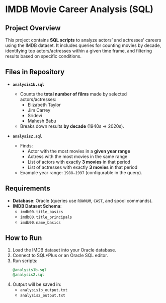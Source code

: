 # IMDB Movie Career Analysis (SQL)

## Project Overview
This project contains **SQL scripts** to analyze actors’ and actresses’ careers using the IMDB dataset. It includes queries for counting movies by decade, identifying top actors/actresses within a given time frame, and filtering results based on specific conditions.

## Files in Repository
- **`analysis1b.sql`**
  - Counts the **total number of films** made by selected actors/actresses:
    - Elizabeth Taylor  
    - Jim Carrey  
    - Sridevi  
    - Mahesh Babu  
  - Breaks down results **by decade** (1940s → 2020s).  

- **`analysis2.sql`**
  - Finds:
    - Actor with the most movies in a **given year range**  
    - Actress with the most movies in the same range  
    - List of actors with exactly **3 movies** in that period  
    - List of actresses with exactly **3 movies** in that period  
  - Example year range: `1988–1997` (configurable in the query).  

## Requirements
- **Database**: Oracle (queries use `ROWNUM`, `CAST`, and spool commands).  
- **IMDB Dataset Schema**:
  - `imdb00.title_basics`  
  - `imdb00.title_principals`  
  - `imdb00.name_basics`  

## How to Run
1. Load the IMDB dataset into your Oracle database.  
2. Connect to SQL*Plus or an Oracle SQL editor.  
3. Run scripts:
   ```sql
   @analysis1b.sql
   @analysis2.sql
   ```
4. Output will be saved in:
   - `analysis1b_output.txt`  
   - `analysis2_output.txt`   
